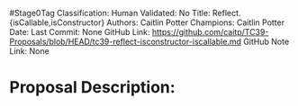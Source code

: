 #Stage0Tag
Classification:
Human Validated: No
Title: Reflect.{isCallable,isConstructor}
Authors: Caitlin Potter
Champions: Caitlin Potter
Date: 
Last Commit: None
GitHub Link: https://github.com/caitp/TC39-Proposals/blob/HEAD/tc39-reflect-isconstructor-iscallable.md
GitHub Note Link: None

# Proposal Description:
